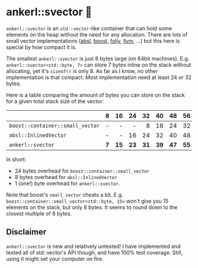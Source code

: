 <a id="top"></a>

# ankerl::svector 🚚

`ankerl::svector` is an `std::vector`-like container that can hold some elements on the heap without the need for any allocation.
There are lots of small vector implementations ([absl](https://github.com/abseil/abseil-cpp/blob/master/absl/container/inlined_vector.h), [boost](https://www.boost.org/doc/libs/1_79_0/doc/html/boost/container/small_vector.html), [folly](https://github.com/facebook/folly/blob/main/folly/docs/small_vector.md), [llvm](https://llvm.org/doxygen/classllvm_1_1SmallVector.html), ...) but this here is special by how compact it is.

The smallest `ankerl::svector` is just 8 bytes large (on 64bit machines). E.g. `ankerl::svector<std::byte, 7>` can store 7 bytes inline on the stack without allocating, yet it's `sizeof()` is only 8. As far as I know, no other implementation is that compact. Most implementation need at least 24 or 32 bytes.

Here is a table comparing the amount of bytes you can store on the stack for a given total stack size of the vector:

|                                  |  8  |  16  |  24  |  32  |  40  |  48  |  56  |  64  |
|----------------------------------|----:|-----:|-----:|-----:|-----:|-----:|-----:|-----:|
| `boost::container::small_vector` |  -  |   -  |   -  |   8  |  16  |  24  |  32  |  40  |
| `absl::InlinedVector`            |  -  |   -  |  16  |  24  |  32  |  40  |  48  |  56  |
| `ankerl::svector`                |**7**|**15**|**23**|**31**|**39**|**47**|**55**|**63**|

In short:

* 24 bytes overhead for `boost::container::small_vector`
* 8 bytes overhead for `absl::InlinedVector`
* 1 (one!) byte overhead for `ankerl::svector`.

Note that boost's `small_vector` cheats a bit. E.g. `boost::container::small_vector<std::byte, 15>` won't give you 15 elements on the stack, but only 8 bytes. It seems to round down to the closest multiple of 8 bytes.

## Disclaimer

`ankerl::svector` is new and relatively untested! I have implemented and tested all of std::vector's API though, and have 100% test coverage. Still, using it might set your computer on fire.
